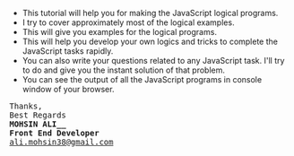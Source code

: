 <ul>
  <li>
    This tutorial will help you for making the JavaScript logical programs.
  </li>
  <li>
    I try to cover approximately most of the logical examples.
  </li>
  <li>
    This will give you examples for the logical programs.
  </li>
  <li>
    This will help you develop your own logics and tricks to complete the JavaScript tasks rapidly.
  </li>
  <li>
    You can also write your questions related to any JavaScript task. I'll try to do and give you the instant solution of that problem.
  </li>
  <li>
    You can see the output of all the JavaScript programs in console window of your browser.
  </li>
</ul>



<pre>
Thanks,
Best Regards
<b>MOHSIN ALI__
Front End Developer</b>
<a href="mailto:ali.mohsin38@gmail.com">ali.mohsin38@gmail.com</a>
</pre>
